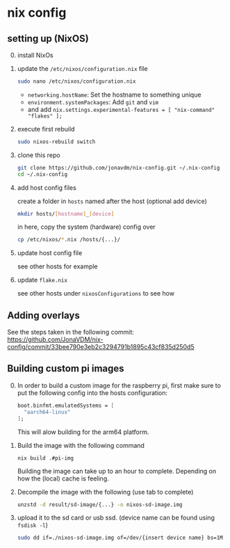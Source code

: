 # nix config

## setting up (NixOS)

0. install NixOs

0. update the `/etc/nixos/configuration.nix` file

    ```bash
    sudo nano /etc/nixos/configuration.nix
    ```

    - `networking.hostName`: Set the hostname to something unique
    - `environment.systemPackages`: Add `git` and `vim`
    -  and add `nix.settings.experimental-features = [ "nix-command" "flakes" ];`

0. execute first rebuild

    ```bash
    sudo nixos-rebuild switch
    ```

0. clone this repo

    ```bash
    git clone https://github.com/jonavdm/nix-config.git ~/.nix-config
    cd ~/.nix-config
    ```

0. add host config files

    create a folder in `hosts` named after the host (optional add device)
    ```bash
    mkdir hosts/[hostname]_[device]
    ```

    in here, copy the system (hardware) config over
    ```bash
    cp /etc/nixos/*.nix /hosts/{...}/
    ```

0. update host config file

    see other hosts for example

0. update `flake.nix`

    see other hosts under `nixosConfigurations` to see how

## Adding overlays

See the steps taken in the following commit:
https://github.com/JonaVDM/nix-config/commit/33bee790e3eb2c3294791b1895c43cf835d250d5

## Building custom pi images

0. In order to build a custom image for the raspberry pi, first make sure to
    put the following config into the hosts configuration:


    ```nix
    boot.binfmt.emulatedSystems = [
      "aarch64-linux"
    ];
    ```

    This will alow building for the arm64 platform.

1. Build the image with the following command


    ```
    nix build .#pi-img
    ```

    Building the image can take up to an hour to complete. Depending on how the
    (local) cache is feeling.

2. Decompile the image with the following (use tab to complete)

    ```bash
    unzstd -d result/sd-image/{...} -o nixos-sd-image.img
    ```

3. upload it to the sd card or usb ssd. (device name can be found using `fsdisk -l`)

    ```bash
    sudo dd if=./nixos-sd-image.img of=/dev/{insert device name} bs=1M status=progress
    ```

